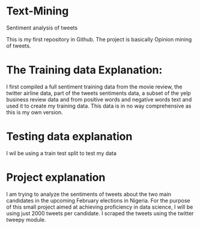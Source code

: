 # Text-Mining
Sentiment analysis of tweets


This is my first repository in Github. The project is basically Opinion mining of tweets.

# The Training data Explanation:
I first compiled a full sentiment training data from the movie review, the twitter airline data, part of the tweets sentiments data, a subset of the yelp business review data and from positive words and negative words text and used it to create my training data. This data is in no way comprehensive as this is my own version.


# Testing data explanation
I wil be using a train test split to test my data


# Project explanation
I am trying to analyze the sentiments of tweets about the two main candidates in the upcoming February elections in Nigeria. For the purpose of this small project aimed at achieving proficiency in data science, I will be using just 2000 tweets per candidate. I scraped the tweets using the twitter tweepy module. 